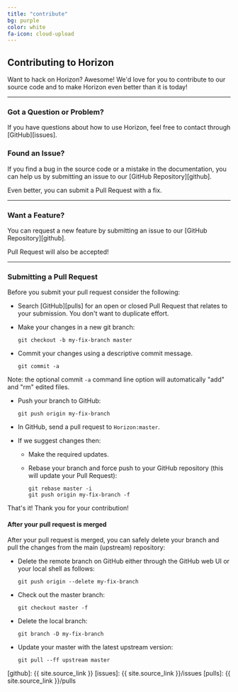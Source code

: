 ```yaml
---
title: "contribute"
bg: purple
color: white
fa-icon: cloud-upload
---
```


## Contributing to Horizon

Want to hack on Horizon? Awesome! We'd love for you to contribute to our source code and to make Horizon even better than it is today!

-------------------------


### Got a Question or Problem?

If you have questions about how to use Horizon, feel free to contact through [GitHub][issues].

### Found an Issue?

If you find a bug in the source code or a mistake in the documentation, you can help us by submitting an issue to our [GitHub Repository][github]. 

Even better, you can submit a Pull Request with a fix.

-------------------------


### Want a Feature?

You can request a new feature by submitting an issue to our [GitHub Repository][github]. 

Pull Request will also be accepted!

-------------------------


### Submitting a Pull Request
Before you submit your pull request consider the following:

* Search [GitHub][pulls] for an open or closed Pull Request that relates to your submission. You don't want to duplicate effort.
* Make your changes in a new git branch:

     ```shell
     git checkout -b my-fix-branch master
     ```

* Commit your changes using a descriptive commit message.

     ```shell
     git commit -a
     ```

Note: the optional commit `-a` command line option will automatically "add" and "rm" edited files.

* Push your branch to GitHub:

    ```shell
    git push origin my-fix-branch
    ```

* In GitHub, send a pull request to `Horizon:master`.
* If we suggest changes then:
  * Make the required updates.
  * Rebase your branch and force push to your GitHub repository (this will update your Pull Request):

    ```shell
    git rebase master -i
    git push origin my-fix-branch -f
    ```

That's it! Thank you for your contribution!

#### After your pull request is merged

After your pull request is merged, you can safely delete your branch and pull the changes
from the main (upstream) repository:

* Delete the remote branch on GitHub either through the GitHub web UI or your local shell as follows:

    ```shell
    git push origin --delete my-fix-branch
    ```

* Check out the master branch:

    ```shell
    git checkout master -f
    ```

* Delete the local branch:

    ```shell
    git branch -D my-fix-branch
    ```

* Update your master with the latest upstream version:

    ```shell
    git pull --ff upstream master
    ```
	
	
	
[github]: {{ site.source_link }}
[issues]: {{ site.source_link }}/issues
[pulls]: {{ site.source_link }}/pulls
